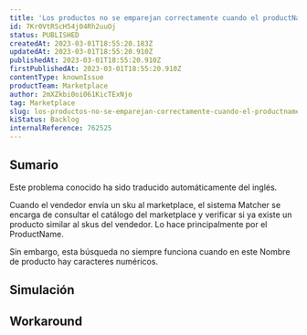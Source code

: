 ```yaml
---
title: 'Los productos no se emparejan correctamente cuando el productName contiene números'
id: 7Kr0VtRScH54j04Rh2uuOj
status: PUBLISHED
createdAt: 2023-03-01T18:55:20.183Z
updatedAt: 2023-03-01T18:55:20.910Z
publishedAt: 2023-03-01T18:55:20.910Z
firstPublishedAt: 2023-03-01T18:55:20.910Z
contentType: knownIssue
productTeam: Marketplace
author: 2mXZkbi0oi061KicTExNjo
tag: Marketplace
slug: los-productos-no-se-emparejan-correctamente-cuando-el-productname-contiene-numeros
kiStatus: Backlog
internalReference: 762525
---
```


## Sumario

<div class="alert alert-info">
  <p>Este problema conocido ha sido traducido automáticamente del inglés.</p>
</div>


Cuando el vendedor envía un sku al marketplace, el sistema Matcher se encarga de consultar el catálogo del marketplace y verificar si ya existe un producto similar al skus del vendedor.
Lo hace principalmente por el ProductName.

Sin embargo, esta búsqueda no siempre funciona cuando en este Nombre de producto hay caracteres numéricos.


##

## Simulación



## Workaround



